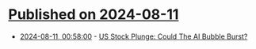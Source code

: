 # [Published on 2024-08-11](index.md)

* [2024-08-11, 00:58:00](https://soylentnews.org/article.pl?sid=24/08/10/0140245&from=rss) - [US Stock Plunge: Could The AI Bubble Burst?](https://soylentnews.org/article.pl?sid=24/08/10/0140245&from=rss)
